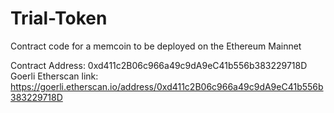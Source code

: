 # Trial-Token
Contract code for a memcoin to be deployed on the Ethereum Mainnet

Contract Address: 0xd411c2B06c966a49c9dA9eC41b556b383229718D
Goerli Etherscan link: https://goerli.etherscan.io/address/0xd411c2B06c966a49c9dA9eC41b556b383229718D
